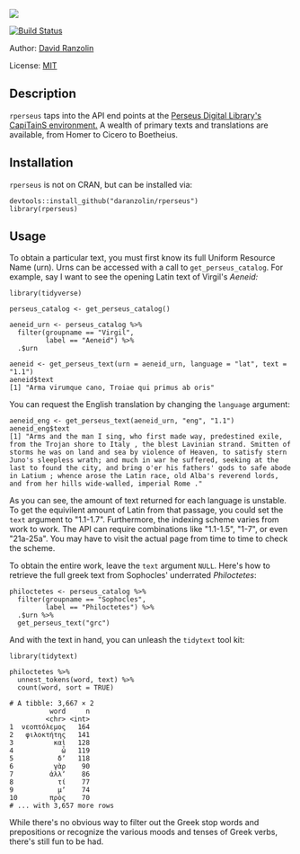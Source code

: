 
![](https://www.lib.uchicago.edu/efts/PERSEUS/newbanner.png)

[![Build Status](https://travis-ci.org/daranzolin/rperseus.svg?branch=master)](https://travis-ci.org/daranzolin/rperseus.svg?branch=master)

Author: [David Ranzolin](https://daranzolin.github.io/)

License: [MIT](https://opensource.org/licenses/MIT)

## Description

`rperseus` taps into the API end points at the [Perseus Digital Library's CapiTainS environment.](cts.perseids.org) A wealth of primary texts and translations are available, from Homer to Cicero to Boetheius.

## Installation

`rperseus` is not on CRAN, but can be installed via:

```
devtools::install_github("daranzolin/rperseus")
library(rperseus)
```

## Usage

To obtain a particular text, you must first know its full Uniform Resource Name (urn). Urns can be accessed with a call to `get_perseus_catalog`. For example, say I want to see the opening Latin text of Virgil's *Aeneid:*

```
library(tidyverse)

perseus_catalog <- get_perseus_catalog()

aeneid_urn <- perseus_catalog %>% 
  filter(groupname == "Virgil",
         label == "Aeneid") %>% 
  .$urn

aeneid <- get_perseus_text(urn = aeneid_urn, language = "lat", text = "1.1")
aeneid$text
[1] "Arma virumque cano, Troiae qui primus ab oris"

```

You can request the English translation by changing the `language` argument:

```
aeneid_eng <- get_perseus_text(aeneid_urn, "eng", "1.1")
aeneid_eng$text
[1] "Arms and the man I sing, who first made way, predestined exile, from the Trojan shore to Italy , the blest Lavinian strand. Smitten of storms he was on land and sea by violence of Heaven, to satisfy stern Juno's sleepless wrath; and much in war he suffered, seeking at the last to found the city, and bring o'er his fathers' gods to safe abode in Latium ; whence arose the Latin race, old Alba's reverend lords, and from her hills wide-walled, imperial Rome ."

```

As you can see, the amount of text returned for each language is unstable. To get the equivilent amount of Latin from that passage, you could set the `text` argument to "1.1-1.7". Furthermore, the indexing scheme varies from work to work. The API can require combinations like "1.1-1.5", "1-7", or even "21a-25a". You may have to visit the actual page from time to time to check the scheme.

To obtain the entire work, leave the `text` argument `NULL`. Here's how to retrieve the full greek text from Sophocles' underrated *Philoctetes*:

```
philoctetes <- perseus_catalog %>% 
  filter(groupname == "Sophocles",
         label == "Philoctetes") %>% 
  .$urn %>%
  get_perseus_text("grc")

```

And with the text in hand, you can unleash the `tidytext` tool kit:

```
library(tidytext)

philoctetes %>% 
  unnest_tokens(word, text) %>% 
  count(word, sort = TRUE)
  
# A tibble: 3,667 × 2
          word     n
         <chr> <int>
1  νεοπτόλεμος   164
2   φιλοκτήτης   141
3          καὶ   128
4            ὦ   119
5           δʼ   118
6          γὰρ    90
7         ἀλλʼ    86
8           τί    77
9           μʼ    74
10        πρὸς    70
# ... with 3,657 more rows

```

While there's no obvious way to filter out the Greek stop words and prepositions or recognize the various moods and tenses of Greek verbs, there's still fun to be had.
